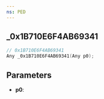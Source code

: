 ```yaml
---
ns: PED
---
```

## _0x1B710E6F4AB69341

```c
// 0x1B710E6F4AB69341
Any _0x1B710E6F4AB69341(Any p0);
```

## Parameters
* **p0**:
